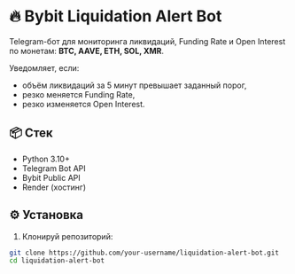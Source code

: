 # 🔥 Bybit Liquidation Alert Bot

Telegram-бот для мониторинга ликвидаций, Funding Rate и Open Interest по монетам:
**BTC, AAVE, ETH, SOL, XMR**.

Уведомляет, если:
- объём ликвидаций за 5 минут превышает заданный порог,
- резко меняется Funding Rate,
- резко изменяется Open Interest.

## 📦 Стек

- Python 3.10+
- Telegram Bot API
- Bybit Public API
- Render (хостинг)

## ⚙️ Установка

1. Клонируй репозиторий:

```bash
git clone https://github.com/your-username/liquidation-alert-bot.git
cd liquidation-alert-bot
